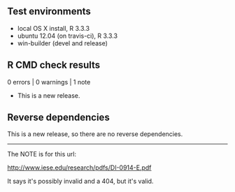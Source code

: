 ## Test environments
* local OS X install, R 3.3.3
* ubuntu 12.04 (on travis-ci), R 3.3.3
* win-builder (devel and release)

## R CMD check results

0 errors | 0 warnings | 1 note

* This is a new release.

## Reverse dependencies

This is a new release, so there are no reverse dependencies.

---

The NOTE is for this url: 

http://www.iese.edu/research/pdfs/DI-0914-E.pdf

It says it's possibly invalid and a 404, but it's valid. 

